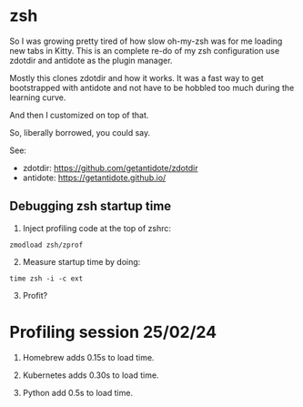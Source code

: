 # zsh

So I was growing pretty tired of how slow oh-my-zsh was for me loading new tabs in
Kitty. This is an complete re-do of my zsh configuration use zdotdir and antidote
as the plugin manager.

Mostly this clones zdotdir and how it works. It was a fast way to get bootstrapped
with antidote and not have to be hobbled too much during the learning curve.

And then I customized on top of that.

So, liberally borrowed, you could say.

See:

- zdotdir: https://github.com/getantidote/zdotdir
- antidote: https://getantidote.github.io/

## Debugging zsh startup time

1. Inject profiling code at the top of zshrc:

```
zmodload zsh/zprof
```

2. Measure startup time by doing:

```
time zsh -i -c ext
```

3. Profit?

# Profiling session 25/02/24

1. Homebrew adds 0.15s to load time.

2. Kubernetes adds 0.30s to load time.

3. Python add 0.5s to load time.
